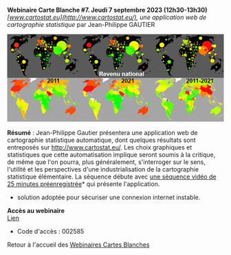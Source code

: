**Webinaire Carte Blanche #7. Jeudi 7 septembre 2023 (12h30-13h30)**
_[www.cartostat.eu](http://www.cartostat.eu/), une application web de cartographie statistique_ par Jean-Philippe GAUTIER</br>

![alt text](visuelWebinaireGautier.png)

**Résumé** : Jean-Philippe Gautier présentera une application web de cartographie statistique automatique, dont quelques résultats sont entreposés sur http://www.cartostat.eu/. Les choix graphiques et statistiques que cette automatisation implique seront soumis à la critique, de même que l'on pourra, plus généralement, s'interroger sur le sens, l'utilité et les perspectives d'une industrialisation de la cartographie statistique élémentaire.
La séquence débute avec [une séquence vidéo de 25 minutes préenregistrée](https://podv2.unistra.fr/media/videos/02d91dc5c809fd175b161f28b3576e8b60a408fde4dd4e58dbe722ffde03252d/52549/720p_video1116348838.mp4)* qui présente l'application.
* solution adoptée pour sécuriser une connexion internet instable.

**Accès au webinaire** </br>
[Lien](https://bbb.unistra.fr/b/bro-r7m-ugj-wpp) </br>
- Code d'accès : 002585 </br>

Retour à l'accueil des [Webinaires Cartes Blanches](https://github.com/magisAR9/webinaires)

